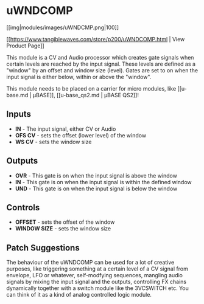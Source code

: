 # uWNDCOMP

[[img|modules/images/uWNDCMP.png|100]]

[[https://www.tangiblewaves.com/store/p200/uWNDCOMP.html | View Product Page]]

This module is a CV and Audio processor which creates gate signals when certain levels are reached by the input signal. These levels are defined as a "window" by an offset and window size (level). Gates are set to on when the input signal is either below, within or above the "window".

This module needs to be placed on a carrier for micro modules, like  [[u-base.md | µBASE]],  [[u-base_qs2.md | µBASE QS2]]!

## Inputs
* **IN** - The input signal, either CV or Audio
* **OFS CV** - sets the offset (lower level) of the window
* **WS CV** - sets the window size

## Outputs
* **OVR** - This gate is on when the input signal is above the window
* **IN** - This gate is on when the input signal is within the defined window
* **UND** - This gate is on when the input signal is below the window

## Controls
* **OFFSET** - sets the offset of the window
* **WINDOW SIZE** - sets the window size

## Patch Suggestions
The behaviour of the uWNDCOMP can be used for a lot of creative purposes, like triggering something at a certain level of a CV signal from envelope, LFO or whatever, self-modfying sequences, mangling audio signals by mixing the input signal and the outputs, controlling FX chains dynamically together with a switch module like the 3VCSWITCH etc. You can think of it as a kind of analog controlled logic module.
